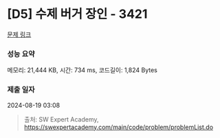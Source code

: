 # [D5] 수제 버거 장인 - 3421 

[문제 링크](https://swexpertacademy.com/main/code/problem/problemDetail.do?contestProbId=AWErcQmKy6kDFAXi) 

### 성능 요약

메모리: 21,444 KB, 시간: 734 ms, 코드길이: 1,824 Bytes

### 제출 일자

2024-08-19 03:08



> 출처: SW Expert Academy, https://swexpertacademy.com/main/code/problem/problemList.do